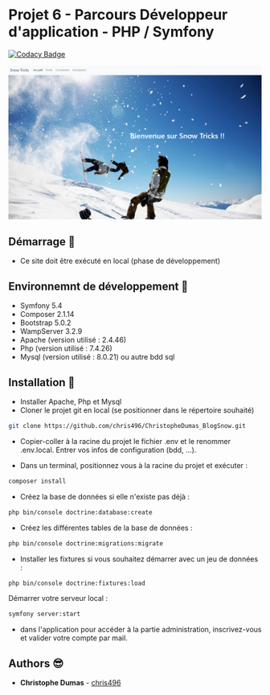 # Projet 6 - Parcours Développeur d'application - PHP / Symfony

[![Codacy Badge](https://app.codacy.com/project/badge/Grade/21ec5709f24f4f1ba0a9e15eacc9600b)](https://www.codacy.com/gh/chris496/ChristopheDumas_BlogSnow/dashboard?utm_source=github.com&amp;utm_medium=referral&amp;utm_content=chris496/ChristopheDumas_BlogSnow&amp;utm_campaign=Badge_Grade)

<p align="center">
<img src="./public/img/CaptureAccueil.png" alt="capture d'écran" width="600px"/>
</p>

## Démarrage &#x1F3C1;

* Ce site doit être exécuté en local (phase de développement)

## Environnemnt de développement &#x1F4DC;

* Symfony 5.4
* Composer 2.1.14
* Bootstrap 5.0.2
* WampServer 3.2.9
* Apache (version utilisé : 2.4.46)  
* Php (version utilisé : 7.4.26)
* Mysql (version utilisé : 8.0.21) ou autre bdd sql

## Installation &#x1F4BE;

* Installer Apache, Php et Mysql
* Cloner le projet git en local (se positionner dans le répertoire souhaité)

```bash
git clone https://github.com/chris496/ChristopheDumas_BlogSnow.git
```

* Copier-coller à la racine du projet le fichier .env et le renommer .env.local. Entrer vos infos de configuration (bdd, ...).

* Dans un terminal, positionnez vous à la racine du projet et exécuter :

```bash
composer install
```

* Créez la base de données si elle n'existe pas déjà :

```bash
php bin/console doctrine:database:create
```

* Créez les différentes tables de la base de données :

```bash
php bin/console doctrine:migrations:migrate
```

* Installer les fixtures si vous souhaitez démarrer avec un jeu de données :

```bash
php bin/console doctrine:fixtures:load
```

Démarrer votre serveur local :

```bash
symfony server:start
```

* dans l'application pour accéder à la partie administration, inscrivez-vous et valider votre compte par mail.

## Authors &#x1F60E;

* **Christophe Dumas** - [chris496](https://github.com/chris496)